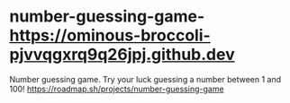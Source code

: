 # number-guessing-game-https://ominous-broccoli-pjvvqgxrq9q26jpj.github.dev
Number guessing game. Try your luck guessing a number between 1 and 100!
https://roadmap.sh/projects/number-guessing-game
